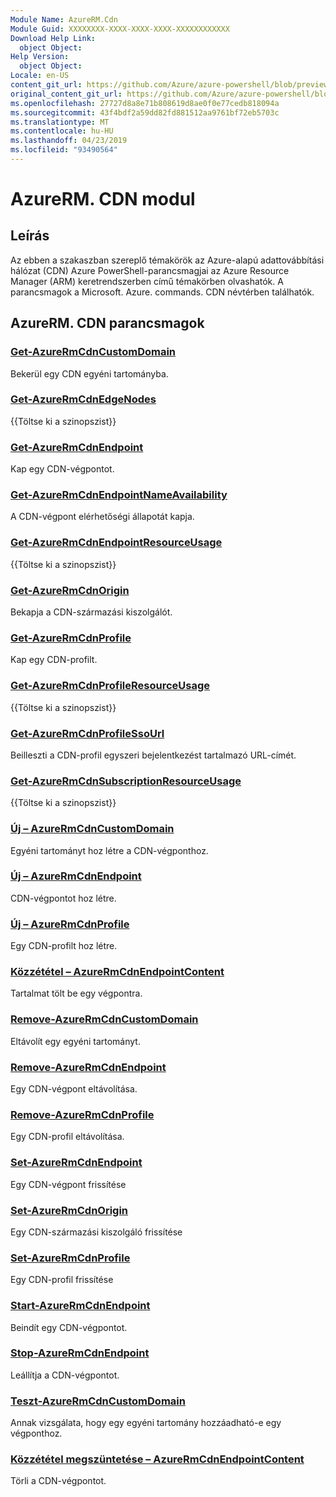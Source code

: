 ```yaml
---
Module Name: AzureRM.Cdn
Module Guid: XXXXXXXX-XXXX-XXXX-XXXX-XXXXXXXXXXXX
Download Help Link:
  object Object: 
Help Version:
  object Object: 
Locale: en-US
content_git_url: https://github.com/Azure/azure-powershell/blob/preview/src/ResourceManager/Cdn/Commands.Cdn/help/AzureRM.Cdn.md
original_content_git_url: https://github.com/Azure/azure-powershell/blob/preview/src/ResourceManager/Cdn/Commands.Cdn/help/AzureRM.Cdn.md
ms.openlocfilehash: 27727d8a8e71b808619d8ae0f0e77cedb818094a
ms.sourcegitcommit: 43f4bdf2a59dd82fd881512aa9761bf72eb5703c
ms.translationtype: MT
ms.contentlocale: hu-HU
ms.lasthandoff: 04/23/2019
ms.locfileid: "93490564"
---
```

# AzureRM. CDN modul
## Leírás
Az ebben a szakaszban szereplő témakörök az Azure-alapú adattovábbítási hálózat (CDN) Azure PowerShell-parancsmagjai az Azure Resource Manager (ARM) keretrendszerben című témakörben olvashatók. A parancsmagok a Microsoft. Azure. commands. CDN névtérben találhatók.

## AzureRM. CDN parancsmagok
### [Get-AzureRmCdnCustomDomain](Get-AzureRmCdnCustomDomain.md)
Bekerül egy CDN egyéni tartományba.

### [Get-AzureRmCdnEdgeNodes](Get-AzureRmCdnEdgeNodes.md)
{{Töltse ki a szinopszist}}

### [Get-AzureRmCdnEndpoint](Get-AzureRmCdnEndpoint.md)
Kap egy CDN-végpontot.

### [Get-AzureRmCdnEndpointNameAvailability](Get-AzureRmCdnEndpointNameAvailability.md)
A CDN-végpont elérhetőségi állapotát kapja.

### [Get-AzureRmCdnEndpointResourceUsage](Get-AzureRmCdnEndpointResourceUsage.md)
{{Töltse ki a szinopszist}}

### [Get-AzureRmCdnOrigin](Get-AzureRmCdnOrigin.md)
Bekapja a CDN-származási kiszolgálót.

### [Get-AzureRmCdnProfile](Get-AzureRmCdnProfile.md)
Kap egy CDN-profilt.

### [Get-AzureRmCdnProfileResourceUsage](Get-AzureRmCdnProfileResourceUsage.md)
{{Töltse ki a szinopszist}}

### [Get-AzureRmCdnProfileSsoUrl](Get-AzureRmCdnProfileSsoUrl.md)
Beilleszti a CDN-profil egyszeri bejelentkezést tartalmazó URL-címét.

### [Get-AzureRmCdnSubscriptionResourceUsage](Get-AzureRmCdnSubscriptionResourceUsage.md)
{{Töltse ki a szinopszist}}

### [Új – AzureRmCdnCustomDomain](New-AzureRmCdnCustomDomain.md)
Egyéni tartományt hoz létre a CDN-végponthoz.

### [Új – AzureRmCdnEndpoint](New-AzureRmCdnEndpoint.md)
CDN-végpontot hoz létre.

### [Új – AzureRmCdnProfile](New-AzureRmCdnProfile.md)
Egy CDN-profilt hoz létre.

### [Közzététel – AzureRmCdnEndpointContent](Publish-AzureRmCdnEndpointContent.md)
Tartalmat tölt be egy végpontra.

### [Remove-AzureRmCdnCustomDomain](Remove-AzureRmCdnCustomDomain.md)
Eltávolít egy egyéni tartományt.

### [Remove-AzureRmCdnEndpoint](Remove-AzureRmCdnEndpoint.md)
Egy CDN-végpont eltávolítása.

### [Remove-AzureRmCdnProfile](Remove-AzureRmCdnProfile.md)
Egy CDN-profil eltávolítása.

### [Set-AzureRmCdnEndpoint](Set-AzureRmCdnEndpoint.md)
Egy CDN-végpont frissítése

### [Set-AzureRmCdnOrigin](Set-AzureRmCdnOrigin.md)
Egy CDN-származási kiszolgáló frissítése

### [Set-AzureRmCdnProfile](Set-AzureRmCdnProfile.md)
Egy CDN-profil frissítése

### [Start-AzureRmCdnEndpoint](Start-AzureRmCdnEndpoint.md)
Beindít egy CDN-végpontot.

### [Stop-AzureRmCdnEndpoint](Stop-AzureRmCdnEndpoint.md)
Leállítja a CDN-végpontot.

### [Teszt-AzureRmCdnCustomDomain](Test-AzureRmCdnCustomDomain.md)
Annak vizsgálata, hogy egy egyéni tartomány hozzáadható-e egy végponthoz.

### [Közzététel megszüntetése – AzureRmCdnEndpointContent](Unpublish-AzureRmCdnEndpointContent.md)
Törli a CDN-végpontot.

